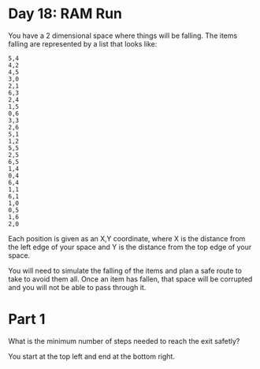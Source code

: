 # Day 18: RAM Run
You have a 2 dimensional space where things will be falling. The items falling are represented by a list that
looks like:

```
5,4
4,2
4,5
3,0
2,1
6,3
2,4
1,5
0,6
3,3
2,6
5,1
1,2
5,5
2,5
6,5
1,4
0,4
6,4
1,1
6,1
1,0
0,5
1,6
2,0
```

Each position is given as an X,Y coordinate, where X is the distance from the left edge of your
space and Y is the distance from the top edge of your space.

You will need to simulate the falling of the items and plan a safe route to take to avoid them all.
Once an item has fallen, that space will be corrupted and you will not be able to pass through it.

# Part 1
What is the minimum number of steps needed to reach the exit safetly?

You start at the top left and end at the bottom right.
